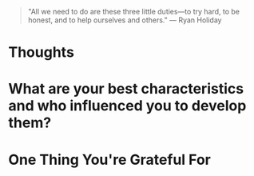 
> \"All we need to do are these three little duties—to try hard, to be honest, and to help ourselves and others.\" — Ryan Holiday

# Thoughts

# What are your best characteristics and who influenced you to develop them?

# One Thing You're Grateful For

